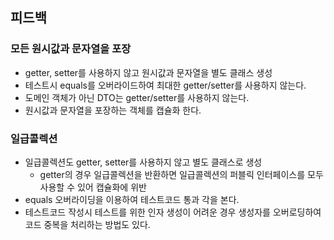## 피드백

### 모든 원시값과 문자열을 포장

- getter, setter를 사용하지 않고 원시값과 문자열을 별도 클래스 생성
- 테스트시 equals를 오버라이드하여 최대한 getter/setter를 사용하지 않는다.
- 도메인 객체가 아닌 DTO는 getter/setter를 사용하지 않는다.
- 원시값과 문자열을 포장하는 객체를 캡슐화 한다.

### 일급콜렉션

- 일급콜렉션도 getter, setter를 사용하지 않고 별도 클래스로 생성
  - getter의 경우 일급콜렉션을 반환하면 일급콜렉션의 퍼블릭 인터페이스를 모두 사용할 수 있어 캡슐화에 위반
- equals 오버라이딩을 이용하여 테스트코드 통과 각을 본다.
- 테스트코드 작성시 테스트를 위한 인자 생성이 어려운 경우 생성자를 오버로딩하여 코드 중복을 처리하는 방법도 있다.
